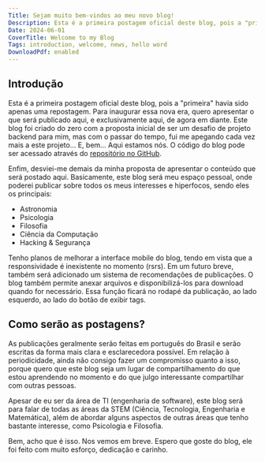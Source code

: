 ```yaml
---
Title: Sejam muito bem-vindos ao meu novo blog!
Description: Esta é a primeira postagem oficial deste blog, pois a "primeira" havia sido apenas uma repostagem. Para inaugurar essa nova era, quero apresentar o que será publicado aqui, e exclusivamente aqui, de agora em diante.
Date: 2024-06-01
CoverTitle: Welcome to my Blog
Tags: introduction, welcome, news, hello word
DownloadPdf: enabled
---
```

## Introdução

Esta é a primeira postagem oficial deste blog, pois a "primeira" havia sido apenas uma repostagem. Para inaugurar essa nova era, quero apresentar o que será publicado aqui, e exclusivamente aqui, de agora em diante. Este blog foi criado do zero com a proposta inicial de ser um desafio de projeto backend para mim, mas com o passar do tempo, fui me apegando cada vez mais a este projeto... E, bem... Aqui estamos nós. O código do blog pode ser acessado através do [repositório no GitHub](https://github.com/kremilly/Raven).

Enfim, desviei-me demais da minha proposta de apresentar o conteúdo que será postado aqui. Basicamente, este blog será meu espaço pessoal, onde poderei publicar sobre todos os meus interesses e hiperfocos, sendo eles os principais:

* Astronomia
* Psicologia
* Filosofia
* Ciência da Computação
* Hacking & Segurança

Tenho planos de melhorar a interface mobile do blog, tendo em vista que a responsividade é inexistente no momento (rsrs). Em um futuro breve, também será adicionado um sistema de recomendações de publicações. O blog também permite anexar arquivos e disponibilizá-los para download quando for necessário. Essa função ficará no rodapé da publicação, ao lado esquerdo, ao lado do botão de exibir tags.

## Como serão as postagens?

As publicações geralmente serão feitas em português do Brasil e serão escritas da forma mais clara e esclarecedora possível. Em relação à periodicidade, ainda não consigo fazer um compromisso quanto a isso, porque quero que este blog seja um lugar de compartilhamento do que estou aprendendo no momento e do que julgo interessante compartilhar com outras pessoas.

Apesar de eu ser da área de TI (engenharia de software), este blog será para falar de todas as áreas da STEM (Ciência, Tecnologia, Engenharia e Matemática), além de abordar alguns aspectos de outras áreas que tenho bastante interesse, como Psicologia e Filosofia.

Bem, acho que é isso. Nos vemos em breve. Espero que goste do blog, ele foi feito com muito esforço, dedicação e carinho.
